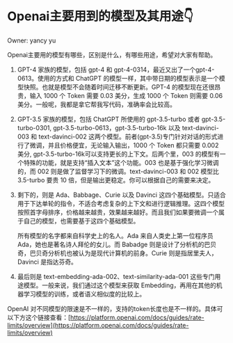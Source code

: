 # Openai主要用到的模型及其用途👇

Owner: yancy yu

Openai主要用的模型有哪些，区别是什么，有哪些用途，希望对大家有帮助。

1. GPT-4 家族的模型，包括 gpt-4 和 gpt-4-0314，最近又出了一个gpt-4-0613。使用的方式和 ChatGPT 的模型一样，其中带日期的模型表示是一个模型快照。也就是模型不会随着时间迁移不断更新。GPT-4 的模型现在还很昂贵，输入 1000 个 Token 需要 0.03 美分，生成 1000 个 Token 则需要 0.06 美分。一般呢，我都是拿它帮我写代码，准确率会比较高。
2. GPT-3.5 家族的模型，包括 ChatGPT 所使用的 gpt-3.5-turbo 或者 gpt-3.5-turbo-0301, gpt-3.5-turbo-0613，gpt-3.5-turbo-16k 以及 text-davinci-003 和 text-davinci-002 这两个模型。前者(gpt-3.5)专门针对对话的形式进行了微调，并且价格便宜，无论输入输出，1000 个 Token 都只需要 0.002 美分, gpt-3.5-turbo-16k可以支持更长的上下文。后两个里，003 的模型有一个特殊的功能，就是支持“插入文本”这个功能。003 也是基于强化学习微调的，而 002 则是做了监督学习下的微调。text-davinci-003 和 002 模型比 3.5-turbo 要贵 10 倍，但是输出更稳定。你可以根据自己的需要来决定。
3. 剩下的，则是 Ada、Babbage、Curie 以及 Davinci 这四个基础模型。只适合用于下达单轮的指令，不适合考虑复杂的上下文和进行逻辑推理。这四个模型按照首字母排序，价格越来越贵，效果越来越好。而且我们如果要微调一个属于自己的模型，也需要基于这四个基础模型。
    
    所有模型的名字都来自科学史上的名人。Ada 来自人类史上第一位程序员 Ada，她也是著名诗人拜伦的女儿。而 Babadge 则是设计了分析机的巴贝奇，巴贝奇分析机也被认为是现代计算机的前身。Curie 则是指居里夫人，Davinci 是指达芬奇。
    
4. 最后则是 text-embedding-ada-002、text-similarity-ada-001 这些专门用途模型。一般来说，我们通过这个模型来获取 Embedding，再用在其他的机器学习模型的训练，或者语义相似度的比较上。

OpenAI 对不同模型的限速是不一样的，支持的token长度也是不一样的。具体可以下方这个链接查看：[https://platform.openai.com/docs/guides/rate-limits/overview](https://platform.openai.com/docs/guides/rate-limits/overview)